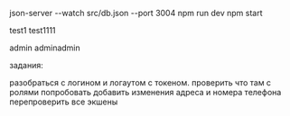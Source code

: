 json-server --watch src/db.json --port 3004
npm run dev
npm start

test1
test1111

admin
adminadmin

задания:


разобраться с логином и логаутом с токеном.
проверить что там с ролями попробовать добавить изменения адреса и номера телефона
перепроверить все экшены

